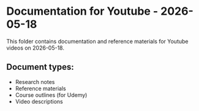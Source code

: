 # Documentation for Youtube - 2026-05-18

This folder contains documentation and reference materials for Youtube videos on 2026-05-18.

## Document types:
- Research notes
- Reference materials
- Course outlines (for Udemy)
- Video descriptions
